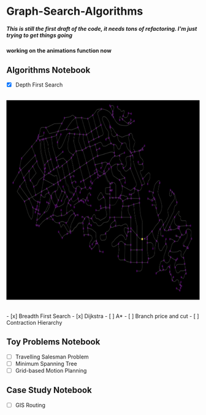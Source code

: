# Graph-Search-Algorithms

##### This is still the first draft of the code, it needs tons of refactoring. I'm just trying to get things going

#### working on the animations function now

## Algorithms Notebook

- [x] Depth First Search</br></br>
<p align="center">
<img src="./breadth.gif" width="550" height="520">
</p>
</br>
- [x] Breadth First Search
- [x] Dijkstra
- [ ] A*
- [ ] Branch price and cut
- [ ] Contraction Hierarchy

## Toy Problems Notebook

- [ ] Travelling Salesman Problem
- [ ] Minimum Spanning Tree
- [ ] Grid-based Motion Planning

## Case Study Notebook

- [ ] GIS Routing
